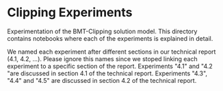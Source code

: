 # Clipping Experiments

Experimentation of the BMT-Clipping solution model. This directory contains notebooks where each of the experiments is explained in detail.

We named each experiment after different sections in our technical report (4.1, 4.2, ...). Please ignore this names since we stoped linking each experiment to a specific section of the report. Experiments "4.1" and "4.2 "are discussed in section 4.1 of the technical report. Experiments "4.3", "4.4" and "4.5" are discussed in section 4.2 of the technical report.


